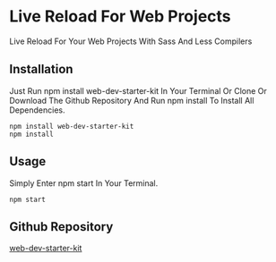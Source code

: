 # Live Reload For Web Projects

Live Reload For Your Web Projects With Sass And Less Compilers

## Installation

Just Run npm install web-dev-starter-kit In Your Terminal Or Clone Or Download The Github Repository And Run npm install To Install All Dependencies.

    npm install web-dev-starter-kit
    npm install

## Usage

Simply Enter npm start In Your Terminal.

    npm start 

## Github Repository

[web-dev-starter-kit](https://github.com/ShardulNalegave/web-dev-starter-kit)